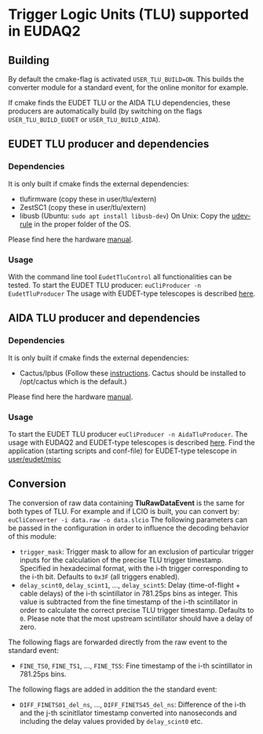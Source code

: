 # Trigger Logic Units (TLU) supported in EUDAQ2

## Building

By default the cmake-flag is activated ```USER_TLU_BUILD=ON```.
This builds the converter module for a standard event, for the online monitor for example.

If cmake finds the EUDET TLU or the AIDA TLU dependencies, these producers are automatically build (by switching on the flags ```USER_TLU_BUILD_EUDET``` or ```USER_TLU_BUILD_AIDA```).

## EUDET TLU producer and dependencies

### Dependencies

It is only built if cmake finds the external dependencies:
- tlufirmware (copy these in user/tlu/extern)
- ZestSC1 (copy these in user/tlu/extern)
- libusb (Ubuntu: ```sudo apt install libusb-dev```)
On Unix: Copy the [udev-rule](misc/eudet_tlu/54-tlu.rules) in the proper folder of the OS.

Please find here the hardware [manual](https://telescopes.desy.de/File:EUDET-MEMO-2009-04.pdf).

### Usage

With the command line tool ```EudetTluControl``` all functionalities can be tested.
To start the EUDET TLU producer: ```euCliProducer -n EudetTluProducer```
The usage with EUDET-type telescopes is described [here](https://telescopes.desy.de/User_manual#3._Starting_EUDAQ_NI_and_TLU_producer).

## AIDA TLU producer and dependencies

### Dependencies

It is only built if cmake finds the external dependencies:
- Cactus/Ipbus (Follow these [instructions](https://ipbus.web.cern.ch/ipbus/doc/user/html/software/install/compile.html#instructions). Cactus should be installed to /opt/cactus which is the default.)

Please find here the hardware [manual](https://www.ohwr.org/project/fmc-mtlu/blob/master/Documentation/Main_TLU.pdf).

### Usage

To start the EUDET TLU producer ```euCliProducer -n AidaTluProducer```.
The usage with EUDAQ2 and EUDET-type telescopes is described [here](https://telescopes.desy.de/User_manual#Running_with_EUDAQ_2). Find the application (starting scripts and conf-file) for EUDET-type telescope in [user/eudet/misc](../../user/eudet/misc)

## Conversion

The conversion of raw data containing **TluRawDataEvent** is the same for both types of TLU. For example and if LCIO is built, you can convert by: ```euCliConverter -i data.raw -o data.slcio```
The following parameters can be passed in the configuration in order to influence the decoding behavior of this module:

* `trigger_mask`: Trigger mask to allow for an exclusion of particular trigger inputs for the calculation of the precise TLU trigger timestamp. Specified in hexadecimal format, with the i-th trigger corresponding to the i-th bit. Defaults to `0x3F` (all triggers enabled).
* `delay_scint0`, `delay_scint1`, ..., `delay_scint5`: Delay (time-of-flight + cable delays) of the i-th scintillator in 781.25ps bins as integer. This value is subtracted from the fine timestamp of the i-th scintillator in order to calculate the correct precise TLU trigger timestamp. Defaults to `0`. Please note that the most upstream scintillator should have a delay of zero.

The following flags are forwarded directly from the raw event to the standard event:
* `FINE_TS0`, `FINE_TS1`, ..., `FINE_TS5`: Fine timestamp of the i-th scintillator in 781.25ps bins.

The following flags are added in addition the the standard event:
* `DIFF_FINETS01_del_ns`, ..., `DIFF_FINETS45_del_ns`: Difference of the i-th and the j-th scinitllator timestamp converted into nanoseconds and including the delay values provided by `delay_scint0` etc.
